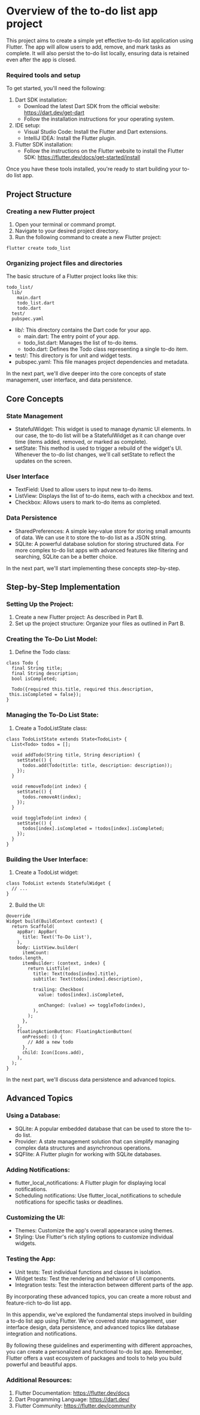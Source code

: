 # Overview of the to-do list app project

This project aims to create a simple yet effective to-do list application using Flutter. The app will allow users to add, remove, and mark tasks as complete. It will also persist the to-do list locally, ensuring data is retained even after the app is closed.

### Required tools and setup

To get started, you'll need the following:

1. Dart SDK installation:
   * Download the latest Dart SDK from the official website: https://dart.dev/get-dart
   * Follow the installation instructions for your operating system.
2. IDE setup:
   * Visual Studio Code: Install the Flutter and Dart extensions.
   * IntelliJ IDEA: Install the Flutter plugin.
3. Flutter SDK installation:
   * Follow the instructions on the Flutter website to install the Flutter SDK: https://flutter.dev/docs/get-started/install

Once you have these tools installed, you're ready to start building your to-do list app.

## Project Structure

### Creating a new Flutter project

1. Open your terminal or command prompt.
2. Navigate to your desired project directory.
3. Run the following command to create a new Flutter project:

`flutter create todo_list`

### Organizing project files and directories

The basic structure of a Flutter project looks like this:

```
todo_list/
  lib/
    main.dart
    todo_list.dart
    todo.dart
  test/
  pubspec.yaml
```
* lib/: This directory contains the Dart code for your app.
  * main.dart: The entry point of your app.
  * todo_list.dart: Manages the list of to-do items.
  * todo.dart: Defines the Todo class representing a single to-do item.
* test/: This directory is for unit and widget tests.
* pubspec.yaml: This file manages project dependencies and metadata.

In the next part, we'll dive deeper into the core concepts of state management, user interface, and data persistence.

## Core Concepts

### State Management

* StatefulWidget: This widget is used to manage dynamic UI elements. In our case, the to-do list will be a StatefulWidget as it can change over time (items added, removed, or marked as complete).
* setState: This method is used to trigger a rebuild of the widget's UI. Whenever the to-do list changes, we'll call setState to reflect the updates on the screen.

### User Interface

* TextField: Used to allow users to input new to-do items.
* ListView: Displays the list of to-do items, each with a checkbox and text.
* Checkbox: Allows users to mark to-do items as completed.

### Data Persistence

* SharedPreferences: A simple key-value store for storing small amounts of data. We can use it to store the to-do list as a JSON string.
* SQLite: A powerful database solution for storing structured data. For more complex to-do list apps with advanced features like filtering and searching, SQLite can be a better choice.

In the next part, we'll start implementing these concepts step-by-step.

## Step-by-Step Implementation

### Setting Up the Project:

1. Create a new Flutter project: As described in Part B.
2. Set up the project structure: Organize your files as outlined in Part B.

### Creating the To-Do List Model:

1. Define the Todo class:

```
class Todo {
  final String title;
  final String description;
  bool isCompleted;

  Todo({required this.title, required this.description,   
 this.isCompleted = false});
}
```

### Managing the To-Do List State:

1. Create a TodoListState class:

```
class TodoListState extends State<TodoList> {
  List<Todo> todos = [];

  void addTodo(String title, String description) {
    setState(() {
      todos.add(Todo(title: title, description: description));
    });
  }

  void removeTodo(int index) {
    setState(() {
      todos.removeAt(index);
    });
  }

  void toggleTodo(int index) {
    setState(() {
      todos[index].isCompleted = !todos[index].isCompleted;
    });
  }
}
```

### Building the User Interface:

1. Create a TodoList widget:

```
class TodoList extends StatefulWidget {
  // ...
}
```
2. Build the UI:

```
@override
Widget build(BuildContext context) {
  return Scaffold(
    appBar: AppBar(
      title: Text('To-Do List'),
    ),
    body: ListView.builder(
      itemCount:   
 todos.length,
      itemBuilder: (context, index) {
        return ListTile(
          title: Text(todos[index].title),
          subtitle: Text(todos[index].description),   

          trailing: Checkbox(
            value: todos[index].isCompleted,   

            onChanged: (value) => toggleTodo(index),
          ),
        );
      },
    ),
    floatingActionButton: FloatingActionButton(
      onPressed: () {
        // Add a new todo
      },
      child: Icon(Icons.add),
    ),
  );
}
```

In the next part, we'll discuss data persistence and advanced topics.

## Advanced Topics

### Using a Database:

* SQLite: A popular embedded database that can be used to store the to-do list.
* Provider: A state management solution that can simplify managing complex data structures and asynchronous operations.
* SQFlite: A Flutter plugin for working with SQLite databases.

### Adding Notifications:

* flutter_local_notifications: A Flutter plugin for displaying local notifications.
* Scheduling notifications: Use flutter_local_notifications to schedule notifications for specific tasks or deadlines.

### Customizing the UI:

* Themes: Customize the app's overall appearance using themes.
* Styling: Use Flutter's rich styling options to customize individual widgets.

### Testing the App:

* Unit tests: Test individual functions and classes in isolation.
* Widget tests: Test the rendering and behavior of UI components.
* Integration tests: Test the interaction between different parts of the app.

By incorporating these advanced topics, you can create a more robust and feature-rich to-do list app.

In this appendix, we've explored the fundamental steps involved in building a to-do list app using Flutter. We've covered state management, user interface design, data persistence, and advanced topics like database integration and notifications.

By following these guidelines and experimenting with different approaches, you can create a personalized and functional to-do list app. Remember, Flutter offers a vast ecosystem of packages and tools to help you build powerful and beautiful apps.

### Additional Resources:

1. Flutter Documentation: https://flutter.dev/docs
2. Dart Programming Language: https://dart.dev/
3. Flutter Community: https://flutter.dev/community

